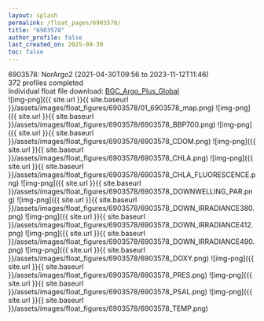 ```yaml
---
layout: splash
permalink: /float_pages/6903578/
title: "6903578"
author_profile: false
last_created_on: 2025-09-30
toc: false
---
```

 
6903578: NorArgo2 (2021-04-30T09:56 to 2023-11-12T11:46)\
372 profiles completed\
Individual float file download: [BGC_Argo_Plus_Global](https://ftp.soest.hawaii.edu/bgc_argo_plus/Individual_Floats/outliers_removed/6903578_Sprof_processed.nc)\
![img-png]({{ site.url }}{{ site.baseurl }}/assets/images/float_figures/6903578/01_6903578_map.png)
![img-png]({{ site.url }}{{ site.baseurl }}/assets/images/float_figures/6903578/6903578_BBP700.png)
![img-png]({{ site.url }}{{ site.baseurl }}/assets/images/float_figures/6903578/6903578_CDOM.png)
![img-png]({{ site.url }}{{ site.baseurl }}/assets/images/float_figures/6903578/6903578_CHLA.png)
![img-png]({{ site.url }}{{ site.baseurl }}/assets/images/float_figures/6903578/6903578_CHLA_FLUORESCENCE.png)
![img-png]({{ site.url }}{{ site.baseurl }}/assets/images/float_figures/6903578/6903578_DOWNWELLING_PAR.png)
![img-png]({{ site.url }}{{ site.baseurl }}/assets/images/float_figures/6903578/6903578_DOWN_IRRADIANCE380.png)
![img-png]({{ site.url }}{{ site.baseurl }}/assets/images/float_figures/6903578/6903578_DOWN_IRRADIANCE412.png)
![img-png]({{ site.url }}{{ site.baseurl }}/assets/images/float_figures/6903578/6903578_DOWN_IRRADIANCE490.png)
![img-png]({{ site.url }}{{ site.baseurl }}/assets/images/float_figures/6903578/6903578_DOXY.png)
![img-png]({{ site.url }}{{ site.baseurl }}/assets/images/float_figures/6903578/6903578_PRES.png)
![img-png]({{ site.url }}{{ site.baseurl }}/assets/images/float_figures/6903578/6903578_PSAL.png)
![img-png]({{ site.url }}{{ site.baseurl }}/assets/images/float_figures/6903578/6903578_TEMP.png)
